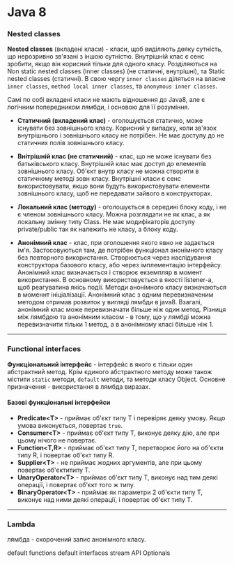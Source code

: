 # Java 8

### Nested classes

**Nested classes** (вкладені класи) - класи, щоб виділяють деяку сутність, що нерозривно зв'язані з іншою сутністю. Внутрішній клас є сенс зробити, якщо він корисний тільки для одного класу. Розділяються на Non static nested classes (inner classes) (не статичні, внутрішні), та Static nested classes
  (статичні). В свою чергу `inner classes` діляться на власне `inner classes`, `method local inner classes`, та `anonymous inner classes`. 
  
Самі по собі вкладені класи не мають відношення до Java8, але є логічним попередником лямбди, і основою для її розуміння.
  
* **Статичний (вкладений клас)** - оголошується статично, може існувати без зовнішнього класу. Корисний у випадку, коли зв'язок внутрішнього і зовнішнього класу не потрібен. Не має доступу до не статичних полів зовнішнього класу.

* **Внітрішній клас (не статичний)** - клас, що не може існувати без батьківського класу. Внутрішній клас має доступ до елементів зовнішнього класу. Об'єкт внутр класу не можна створити в статичному методі зовн класу. Внутрішні класи є сенс використовувати, якщо вони будуть використовувати елементи зовнішнього класу, щоб не передавати зайвого в конструкторах.

* **Локальний клас (методу)** - оголошується в середині блоку коду, і не є членом зовнішнього класу. Можна розглядати не як клас, а як локальну змінну типу Class. Не має модифікаторів доступу private/public так як належить не класу, а блоку коду.

* **Анонімний клас** - клас, при оголошення якого явно не задається ім'я. Застосовуються там, де потрібен функціонал анонімного класу без повторного використання. Створюється через наслідування конструктора базового класу, або через імплементацію інтерфейсу. Анонімний клас визначається і створює екземпляр в момент використання. В основному використовується в якості listener-а, щоб реагуватина якісь події. Методи анонімного класу визначаються в моменнт ініціалізації. Анонімний клас з одним перевизначеним методом отримав розвиток у вигляді лямбди в java8. Взагалі, анонімний клас може перевизначати більше ніж один метод. Різниця між лямбдою та анонімним класом - в тому, що у лямбді можна перевизначити тільки 1 метод, а в анонімному класі більше ніж 1.
---
### Functional interfaces

**Функціональний інтерфейс** - інтерфейс в якого є тільки один абстрактний метод. Крім єдиного абстрактного методу може також містити `static` методи, `default` методи, та методи класу Object. Основне призначення - використання в лямбда виразах.

#### Базові функціональні інтерфейси
* **Predicate\<T>** - приймає об'єкт типу Т і перевіряє деяку умову. Якщо умова виконується, повертає `true`.
* **Consumer\<T>** - приймає об'єкт типу Т, виконує деяку дію, але при цьому нічого не повертає.
* **Function\<T,R>** - приймає об'єкт типу Т, перетворює його на об'єкти типу R, і повертає об'єкт типу R.
* **Supplier\<T>** - не приймає жодних аргументів, але при цьому повертає об'єктитипу Т.
* **UnaryOperator\<T>** - приймає об'єкт типу Т, виконує над тим деякі операції, і повертає об'єкт того ж типу.
* **BinaryOperator\<T>** - приймає як параметри 2 об'єкти типу Т, виконує над ними деякі операції, і повертає об'єкт типу Т.
---
### Lambda
лямбда - скорочений запис анонімного класу. 


default functions
default interfaces
stream API
Optionals